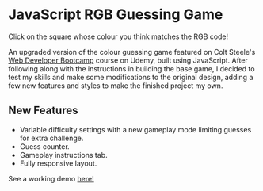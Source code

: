 # JavaScript RGB Guessing Game

Click on the square whose colour you think matches the RGB code!

An upgraded version of the colour guessing game featured on Colt Steele's [Web Developer Bootcamp](https://www.udemy.com/course/the-web-developer-bootcamp/) course on Udemy, built using JavaScript. After following along with the instructions in building the base game, I decided to test my skills and make some modifications to the original design, adding a few new features and styles to make the finished project my own.

## New Features 

* Variable difficulty settings with a new gameplay mode limiting guesses for extra challenge. 
* Guess counter.
* Gameplay instructions tab. 
* Fully responsive layout.

See a working demo [here!](https://codepen.io/nootuff/full/KKpLaWW)
